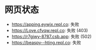 # 网页状态
- https://apping.eywjx.repl.co: 失败
- https://Love.cfvqw.repl.co: 失败 (403)
- https://r7gjwy-8787.csb.app: 失败 (502)
- https://beaspy--hting.repl.co: 失败
